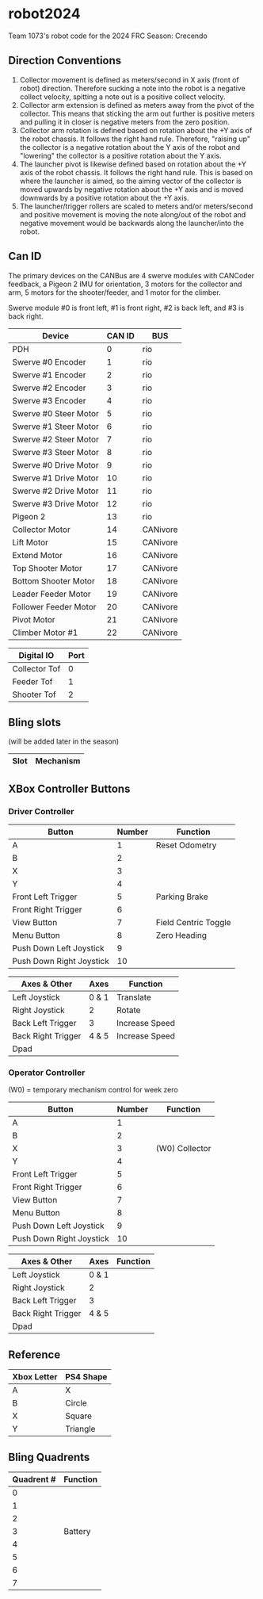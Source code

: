 # robot2024

Team 1073's robot code for the 2024 FRC Season: Crecendo

## Direction Conventions

1. Collector movement is defined as meters/second in X axis (front of robot) direction. Therefore sucking a note into the robot is a negative collect velocity, spitting a note out is a positive collect velocity.
2. Collector arm extension is defined as meters away from the pivot of the collector. This means that sticking the arm out further is positive meters and pulling it in closer is negative meters from the zero position.
3. Collector arm rotation is defined based on rotation about the +Y axis of the robot chassis. It follows the right hand rule. Therefore, "raising up" the collector is a negative rotation about the Y axis of the robot and "lowering" the collector is a positive rotation about the Y axis.
4. The launcher pivot is likewise defined based on rotation about the +Y axis of the robot chassis. It follows the right hand rule. This is based on where the launcher is aimed, so the aiming vector of the collector is moved upwards by negative rotation about the +Y axis and is moved downwards by a positive rotation about the +Y axis. 
5. The launcher/trigger rollers are scaled to meters and/or meters/second and positive movement is moving the note along/out of the robot and negative movement would be backwards along the launcher/into the robot.

## Can ID

The primary devices on the CANBus are 4 swerve modules with CANCoder feedback, a Pigeon 2 IMU for orientation, 3 motors for the collector and arm, 5 motors for the shooter/feeder, and 1 motor for the climber.

Swerve module #0 is front left, #1 is front right, #2 is back left, and #3 is back right.

| Device                | CAN ID |   BUS    |
| --------------------- | ------ | -------- |
| PDH                   |   0    |   rio    |
| Swerve #0 Encoder     |   1    |   rio    |
| Swerve #1 Encoder     |   2    |   rio    |
| Swerve #2 Encoder     |   3    |   rio    |
| Swerve #3 Encoder     |   4    |   rio    |
| Swerve #0 Steer Motor |   5    |   rio    |
| Swerve #1 Steer Motor |   6    |   rio    |
| Swerve #2 Steer Motor |   7    |   rio    |
| Swerve #3 Steer Motor |   8    |   rio    |
| Swerve #0 Drive Motor |   9    |   rio    |
| Swerve #1 Drive Motor |  10    |   rio    |
| Swerve #2 Drive Motor |  11    |   rio    |
| Swerve #3 Drive Motor |  12    |   rio    |
| Pigeon 2              |  13    |   rio    |
| Collector Motor       |  14    | CANivore |
| Lift Motor            |  15    | CANivore |
| Extend Motor          |  16    | CANivore |
| Top Shooter Motor     |  17    | CANivore |
| Bottom Shooter Motor  |  18    | CANivore |
| Leader Feeder Motor   |  19    | CANivore |
| Follower Feeder Motor |  20    | CANivore |
| Pivot Motor           |  21    | CANivore |
| Climber Motor #1      |  22    | CANivore |

| Digital IO            | Port   |
| --------------------- | ------ |
| Collector Tof         |   0    |
| Feeder Tof            |   1    |
| Shooter Tof           |   2    |



## Bling slots
(will be added later in the season)

| Slot | Mechanism |
| ---- | --------- |

## XBox Controller Buttons

### Driver Controller

| Button                   | Number | Function                   |
| ------------------------ | ------ | -------------------------- |
| A                        | 1      | Reset Odometry             |
| B                        | 2      |                            |
| X                        | 3      |                            |
| Y                        | 4      |                            |
| Front Left Trigger       | 5      | Parking Brake              |
| Front Right Trigger      | 6      |                            |
| View Button              | 7      | Field Centric Toggle       |
| Menu Button              | 8      | Zero Heading               |
| Push Down Left Joystick  | 9      |                            |
| Push Down Right Joystick | 10     |                            |

| Axes & Other             | Axes   | Function                   |
| ------------------------ | ------ | -------------------------- |
| Left Joystick            | 0 & 1  | Translate                  |
| Right Joystick           | 2      | Rotate                     |
| Back Left Trigger        | 3      | Increase Speed             |
| Back Right Trigger       | 4 & 5  | Increase Speed             |
| Dpad                     |        |                            |

### Operator Controller

(W0) = temporary mechanism control for week zero

|          Button          | Number | Function                   |
| ------------------------ | ------ | -------------------------- |
| A                        | 1      |                            |
| B                        | 2      |                            |
| X                        | 3      | (W0) Collector             |
| Y                        | 4      |                            |
| Front Left Trigger       | 5      |                            |
| Front Right Trigger      | 6      |                            |
| View Button              | 7      |                            |
| Menu Button              | 8      |                            |
| Push Down Left Joystick  | 9      |                            |
| Push Down Right Joystick | 10     |                            |

| Axes & Other             | Axes   | Function                   |
| ------------------------ | ------ | -------------------------- |
| Left Joystick            | 0 & 1  |                            |
| Right Joystick           | 2      |                            |
| Back Left Trigger        | 3      |                            |
| Back Right Trigger       | 4 & 5  |                            |
| Dpad                     |        |                            |

## Reference

| Xbox Letter | PS4 Shape    |
| ----------- | ------------ |
| A           | X            |
| B           | Circle       |
| X           | Square       |
| Y           | Triangle     |

## Bling Quadrents
|   Quadrent #   |            Function               |
|----------------|-----------------------------------|
|0               |                                   |
|1               |                                   |
|2               |                                   |
|3               | Battery                           |
|4               |                                   |
|5               |                                   |
|6               |                                   |
|7               |                                   |
